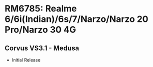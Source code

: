 # RM6785: Realme 6/6i(Indian)/6s/7/Narzo/Narzo 20 Pro/Narzo 30 4G

## Corvus VS3.1 - Medusa

- Initial Release
